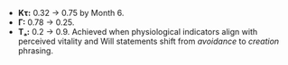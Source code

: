 * **Kτ:** 0.32 → 0.75 by Month 6.
* **Γ:** 0.78 → 0.25.
* **Tₐ:** 0.2 → 0.9.
  Achieved when physiological indicators align with perceived vitality and Will statements shift from *avoidance* to *creation* phrasing.